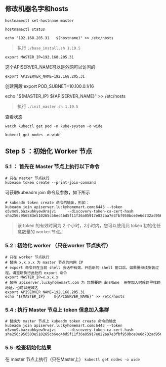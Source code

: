 ## 修改机器名字和hosts
`hostnamectl set-hostname master`

`hostnamectl status`

`echo "192.168.205.31   $(hostname)" >> /etc/hosts`


> 执行 `./base_install.sh 1.19.5`

`export MASTER_IP=192.168.205.31`

这个APISERVER_NAME可以是外网可以访问的

`export APISERVER_NAME=192.168.205.31`

创建网段
export POD_SUBNET=10.100.0.1/16

echo "${MASTER_IP}    ${APISERVER_NAME}" >> /etc/hosts


> 执行 `./init_master.sh 1.19.5`


查看状态

`watch kubectl get pod -n kube-system -o wide`

`kubectl get nodes -o wide `



## Step 5 ：初始化 Worker 节点
### 5.1 ： 首先在 Master 节点上执行以下命令
```
# 只在 master 节点执行
kubeadm token create --print-join-command

```
可获取kubeadm join 命令及参数，如下所示
```
# kubeadm token create 命令的输出，形如：
kubeadm join apiserver.luckyhomemart.com:6443 --token o5vmo9.bazxuhkyew9rajvi     --discovery-token-ca-cert-hash sha256:956583e510265cb6ec4bd5f11f36a05917e822aa7e3fbf950bce0e6d732ad956 

```
>该 token 的有效时间为 2 个小时，2小时内，您可以使用此 token 初始化任意数量的 worker 节点。

### 5.2 : 初始化 worker （只在worker 节点执行）
 
```
# 只在 worker 节点执行
# 替换 x.x.x.x 为 master 节点的内网 IP
# export 命令只在当前 shell 会话中有效，开启新的 shell 窗口后，如果要继续安装过程，请重新执行此处的 export 命令
export MASTER_IP=x.x.x.x
# 替换 apiserver.luckyhomemart.com 为 您想要的 dnsName  用在加入时候的寻找的地址，也可以是域名
export APISERVER_NAME=192.168.205.31
echo "${MASTER_IP}    ${APISERVER_NAME}" >> /etc/hosts
```

### 5.4 : 执行 Master 节点上 token 信息加入集群
```
# 替换为 master 节点上 kubeadm token create 命令的输出
kubeadm join apiserver.luckyhomemart.com:6443 --token o5vmo9.bazxuhkyew9rajvi     --discovery-token-ca-cert-hash sha256:956583e510265cb6ec4bd5f11f36a05917e822aa7e3fbf950bce0e6d732ad956 

```
           
### 5.5 :检查初始化结果
在 master 节点上执行（只在Master上）
`kubectl get nodes -o wide`
